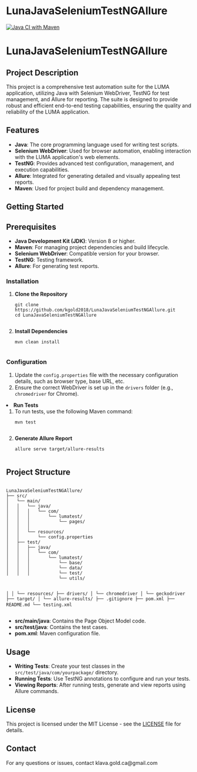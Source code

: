 # LunaJavaSeleniumTestNGAllure 
[![Java CI with Maven](https://github.com/kgold2018/LunaJavaSeleniumTestNGAllure/actions/workflows/maven.yml/badge.svg)](https://github.com/kgold2018/LunaJavaSeleniumTestNGAllure/actions/workflows/maven.yml)
<!DOCTYPE html>
<html lang="en">
<head>
    <meta charset="UTF-8">
    <meta name="viewport" content="width=device-width, initial-scale=1.0">
    <title>LunaJavaSeleniumTestNGAllure</title>
</head>
<body>

<h1>LunaJavaSeleniumTestNGAllure</h1>

<h2>Project Description</h2>
<p>This project is a comprehensive test automation suite for the LUMA application, utilizing Java with Selenium WebDriver, TestNG for test management, and Allure for reporting. The suite is designed to provide robust and efficient end-to-end testing capabilities, ensuring the quality and reliability of the LUMA application.</p>

<h2>Features</h2>
<ul>
    <li><strong>Java</strong>: The core programming language used for writing test scripts.</li>
    <li><strong>Selenium WebDriver</strong>: Used for browser automation, enabling interaction with the LUMA application's web elements.</li>
    <li><strong>TestNG</strong>: Provides advanced test configuration, management, and execution capabilities.</li>
    <li><strong>Allure</strong>: Integrated for generating detailed and visually appealing test reports.</li>
    <li><strong>Maven</strong>: Used for project build and dependency management.</li>
</ul>

<h2>Getting Started</h2>

<h2>Prerequisites</h2>
<ul>
    <li><strong>Java Development Kit (JDK)</strong>: Version 8 or higher.</li>
    <li><strong>Maven</strong>: For managing project dependencies and build lifecycle.</li>
    <li><strong>Selenium WebDriver</strong>: Compatible version for your browser.</li>
    <li><strong>TestNG</strong>: Testing framework.</li>
    <li><strong>Allure</strong>: For generating test reports.</li>
</ul>

<h3>Installation</h3>
<ol>
    <li><strong>Clone the Repository</strong>
        <pre><code>git clone https://github.com/kgold2018/LunaJavaSeleniumTestNGAllure.git
cd LunaJavaSeleniumTestNGAllure
        </code></pre>
    </li>
   <li><strong>Install Dependencies</strong>
        <pre><code>mvn clean install
        </code></pre>
    </li>
</ol>

<h3>Configuration</h3>
<ol>
    <li>Update the <code>config.properties</code> file with the necessary configuration details, such as browser type, base URL, etc.</li>
    <li>Ensure the correct WebDriver is set up in the <code>drivers</code> folder (e.g., <code>chromedriver</code> for Chrome).</li>
</ol>

<li><strong>Run Tests</strong>
<ol>
    <li>To run tests, use the following Maven command:
        <pre><code>mvn test
        </code></pre>
    </li>
    <li><strong>Generate Allure Report</strong>
        <pre><code>allure serve target/allure-results
        </code></pre>
    </li>
</ol>

<h2>Project Structure</h2>
<pre>
<code>
LunaJavaSeleniumTestNGAllure/
├── src/
│   └── main/
│   │   └── java/
│   │   │   └── com/
│   │   │       └── lumatest/
│   │   │           └── pages/
│   │   │          
│   │   └── resources/
│   │       └── config.properties
│   ├── test/
│   │   ├── java/
│   │   │   └── com/
│   │   │       └── lumatest/
│   │   │           └── base/
│   │   │           └── data/
│   │   │           └── test/
                    └── utils/

│   │   └── resources/
├── drivers/
│   └── chromedriver
│   └── geckodriver
├── target/
│   └── allure-results/
├── .gitignore
├── pom.xml
├── README.md
└── testing.xml
    </code>
</pre>
<ul>
    <li><strong>src/main/java</strong>: Contains the Page Object Model code.</li>
    <li><strong>src/test/java</strong>: Contains the test cases.</li>
    <li><strong>pom.xml</strong>: Maven configuration file.</li>
</ul>

<h2>Usage</h2>
<ul>
    <li><strong>Writing Tests</strong>: Create your test classes in the <code>src/test/java/com/yourpackage/</code> directory.</li>
    <li><strong>Running Tests</strong>: Use TestNG annotations to configure and run your tests.</li>
    <li><strong>Viewing Reports</strong>: After running tests, generate and view reports using Allure commands.</li>
</ul>

<h2>License</h2>
<p>This project is licensed under the MIT License - see the <a href="LICENSE">LICENSE</a> file for details.</p>

<h2>Contact</h2>
<p>For any questions or issues,  contact klava.gold.ca@gmail.com </p>

</body>
</html>
